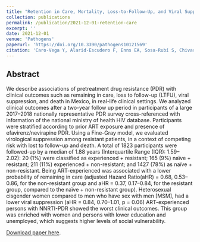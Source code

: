 ```yaml
---
title: "Retention in Care, Mortality, Loss-to-Follow-Up, and Viral Suppression among Antiretroviral Treatment-Naïve and Experienced Persons Participating in a Nationally Representative HIV Pre-Treatment Drug Resistance Survey in Mexico."
collection: publications
permalink: /publication/2021-12-01-retention-care
excerpt: ''
date: 2021-12-01
venue: 'Pathogens'
paperurl: 'https://doi.org/10.3390/pathogens10121569'
citation: 'Caro-Vega Y, Alarid-Escudero F, Enns EA, Sosa-Rubí S, Chivardi C, Piñeirúa-Menendez A, García-Morales C, Reyes-Terán G, Sierra-Madero JG, Ávila-Ríos S. Retention in Care, Mortality, Loss-to-Follow-Up, and Viral Suppression among Antiretroviral Treatment-Naïve and Experienced Persons Participating in a Nationally Representative HIV Pre-Treatment Drug Resistance Survey in Mexico. Pathogens. 2021; 10(12):1569.'
---
```

## Abstract
We describe associations of pretreatment drug resistance (PDR) with clinical outcomes such as remaining in care, loss to follow-up (LTFU), viral suppression, and death in Mexico, in real-life clinical settings. We analyzed clinical outcomes after a two-year follow up period in participants of a large 2017–2018 nationally representative PDR survey cross-referenced with information of the national ministry of health HIV database. Participants were stratified according to prior ART exposure and presence of efavirenz/nevirapine PDR. Using a Fine-Gray model, we evaluated virological suppression among resistant patients, in a context of competing risk with lost to follow-up and death. A total of 1823 participants were followed-up by a median of 1.88 years (Interquartile Range (IQR): 1.59–2.02): 20 (1%) were classified as experienced + resistant; 165 (9%) naïve + resistant; 211 (11%) experienced + non-resistant; and 1427 (78%) as naïve + non-resistant. Being ART-experienced was associated with a lower probability of remaining in care (adjusted Hazard Ratio(aHR) = 0.68, 0.53–0.86, for the non-resistant group and aHR = 0.37, 0.17–0.84, for the resistant group, compared to the naïve + non-resistant group). Heterosexual cisgender women compared to men who have sex with men [MSM], had a lower viral suppression (aHR = 0.84, 0.70–1.01, p = 0.06) ART-experienced persons with NNRTI-PDR showed the worst clinical outcomes. This group was enriched with women and persons with lower education and unemployed, which suggests higher levels of social vulnerability.

[Download paper here](https://doi.org/10.3390/pathogens10121569).
